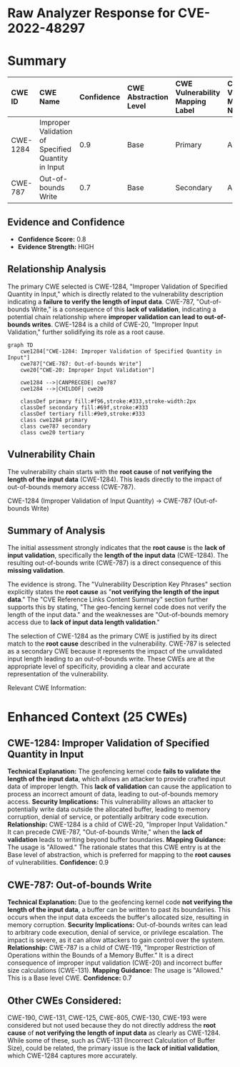 # Raw Analyzer Response for CVE-2022-48297

# Summary
| CWE ID  | CWE Name                                                      | Confidence | CWE Abstraction Level | CWE Vulnerability Mapping Label | CWE-Vulnerability Mapping Notes |
| :-------- | :------------------------------------------------------------ | :--------- | :---------------------- | :------------------------------ | :------------------------------ |
| CWE-1284 | Improper Validation of Specified Quantity in Input       | 0.9        | Base                    | Primary                         | Allowed                       |
| CWE-787  | Out-of-bounds Write                                           | 0.7        | Base                    | Secondary                       | Allowed                       |

## Evidence and Confidence

*   **Confidence Score:** 0.8
*   **Evidence Strength:** HIGH

## Relationship Analysis
The primary CWE selected is CWE-1284, "Improper Validation of Specified Quantity in Input," which is directly related to the vulnerability description indicating a **failure to verify the length of input data**. CWE-787, "Out-of-bounds Write," is a consequence of this **lack of validation**, indicating a potential chain relationship where **improper validation can lead to out-of-bounds writes**. CWE-1284 is a child of CWE-20, "Improper Input Validation," further solidifying its role as a root cause.

```mermaid
graph TD
    cwe1284["CWE-1284: Improper Validation of Specified Quantity in Input"]
    cwe787["CWE-787: Out-of-bounds Write"]
    cwe20["CWE-20: Improper Input Validation"]
    
    cwe1284 -->|CANPRECEDE| cwe787
    cwe1284 -->|CHILDOF| cwe20
    
    classDef primary fill:#f96,stroke:#333,stroke-width:2px
    classDef secondary fill:#69f,stroke:#333
    classDef tertiary fill:#9e9,stroke:#333
    class cwe1284 primary
    class cwe787 secondary
    class cwe20 tertiary
```

## Vulnerability Chain
The vulnerability chain starts with the **root cause** of **not verifying the length of the input data** (CWE-1284). This leads directly to the impact of out-of-bounds memory access (CWE-787).

CWE-1284 (Improper Validation of Input Quantity) -> CWE-787 (Out-of-bounds Write)

## Summary of Analysis
The initial assessment strongly indicates that the **root cause** is the **lack of input validation**, specifically the **length of the input data** (CWE-1284). The resulting out-of-bounds write (CWE-787) is a direct consequence of this **missing validation**.

The evidence is strong. The "Vulnerability Description Key Phrases" section explicitly states the **root cause** as "**not verifying the length of the input data**." The "CVE Reference Links Content Summary" section further supports this by stating, "The geo-fencing kernel code does not verify the length of the input data." and the weaknesses are "Out-of-bounds memory access due to **lack of input data length validation**."

The selection of CWE-1284 as the primary CWE is justified by its direct match to the **root cause** described in the vulnerability. CWE-787 is selected as a secondary CWE because it represents the impact of the unvalidated input length leading to an out-of-bounds write. These CWEs are at the appropriate level of specificity, providing a clear and accurate representation of the vulnerability.

Relevant CWE Information:

# Enhanced Context (25 CWEs)

## CWE-1284: Improper Validation of Specified Quantity in Input
**Technical Explanation:** The geofencing kernel code **fails to validate the length of the input data**, which allows an attacker to provide crafted input data of improper length. This **lack of validation** can cause the application to process an incorrect amount of data, leading to out-of-bounds memory access.
**Security Implications:** This vulnerability allows an attacker to potentially write data outside the allocated buffer, leading to memory corruption, denial of service, or potentially arbitrary code execution.
**Relationship:** CWE-1284 is a child of CWE-20, "Improper Input Validation." It can precede CWE-787, "Out-of-bounds Write," when the **lack of validation** leads to writing beyond buffer boundaries.
**Mapping Guidance:** The usage is "Allowed." The rationale states that this CWE entry is at the Base level of abstraction, which is preferred for mapping to the **root causes** of vulnerabilities.
**Confidence:** 0.9

## CWE-787: Out-of-bounds Write
**Technical Explanation:** Due to the geofencing kernel code **not verifying the length of the input data**, a buffer can be written to past its boundaries. This occurs when the input data exceeds the buffer's allocated size, resulting in memory corruption.
**Security Implications:** Out-of-bounds writes can lead to arbitrary code execution, denial of service, or privilege escalation. The impact is severe, as it can allow attackers to gain control over the system.
**Relationship:** CWE-787 is a child of CWE-119, "Improper Restriction of Operations within the Bounds of a Memory Buffer." It is a direct consequence of improper input validation (CWE-20) and incorrect buffer size calculations (CWE-131).
**Mapping Guidance:** The usage is "Allowed." This is a Base level CWE.
**Confidence:** 0.7

## Other CWEs Considered:
CWE-190, CWE-131, CWE-125, CWE-805, CWE-130, CWE-193 were considered but not used because they do not directly address the **root cause** of **not verifying the length of input data** as clearly as CWE-1284. While some of these, such as CWE-131 (Incorrect Calculation of Buffer Size), could be related, the primary issue is the **lack of initial validation**, which CWE-1284 captures more accurately.